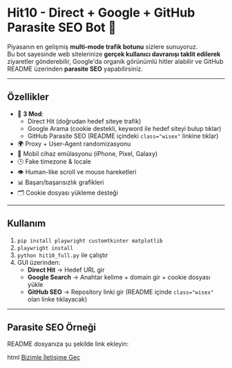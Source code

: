 # Hit10 - Direct + Google + GitHub Parasite SEO Bot 🚀

Piyasanın en gelişmiş **multi-mode trafik botunu** sizlere sunuyoruz.  
Bu bot sayesinde web sitelerinize **gerçek kullanıcı davranışı taklit edilerek** ziyaretler gönderebilir, Google'da organik görünümlü hitler alabilir ve GitHub README üzerinden **parasite SEO** yapabilirsiniz.

---

## Özellikler
- 🎯 **3 Mod**: 
  - Direct Hit (doğrudan hedef siteye trafik)  
  - Google Arama (cookie destekli, keyword ile hedef siteyi bulup tıklar)  
  - GitHub Parasite SEO (README içindeki `class="wisex"` linkine tıklar)  
- 🌍 Proxy + User-Agent randomizasyonu  
- 📱 Mobil cihaz emülasyonu (iPhone, Pixel, Galaxy)  
- 🕒 Fake timezone & locale  
- 👁️ Human-like scroll ve mouse hareketleri  
- 📊 Başarı/başarısızlık grafikleri  
- 🗂️ Cookie dosyası yükleme desteği  

---

## Kullanım
1. `pip install playwright customtkinter matplotlib`  
2. `playwright install`  
3. `python hit10_full.py` ile çalıştır  
4. GUI üzerinden:
   - **Direct Hit** → Hedef URL gir  
   - **Google Search** → Anahtar kelime + domain gir + cookie dosyası yükle  
   - **GitHub SEO** → Repository linki gir (README içinde `class="wisex"` olan linke tıklayacak)

---

## Parasite SEO Örneği
README dosyanıza şu şekilde link ekleyin:

html
<a href="https://t.me/r10wisex" class="wisex">Bizimle İletişime Geç</a>
